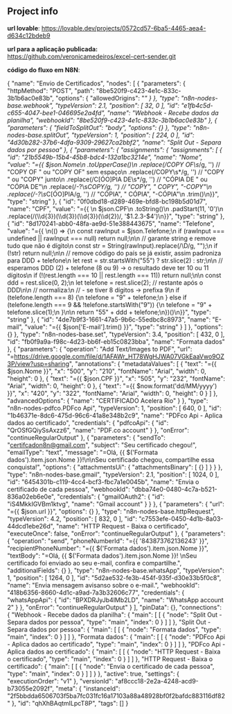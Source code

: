 ## Project info

**url lovable**: https://lovable.dev/projects/0572cd57-6ba5-4465-aea4-d634c12bdeb9

**url para a aplicação publicada:** https://github.com/veronicamedeiros/excel-cert-sender.git

**código do fluxo em N8N**: 

{
  "name": "Envio de Certificados",
  "nodes": [
    {
      "parameters": {
        "httpMethod": "POST",
        "path": "8be520f9-c423-4e1c-833c-3b1b6ac0e83b",
        "options": {
          "allowedOrigins": "*"
        }
      },
      "type": "n8n-nodes-base.webhook",
      "typeVersion": 2.1,
      "position": [
        32,
        0
      ],
      "id": "e1fb4c5d-c655-4047-bee1-046695e2a4fd",
      "name": "Webhook - Recebe dados da planilha",
      "webhookId": "8be520f9-c423-4e1c-833c-3b1b6ac0e83b"
    },
    {
      "parameters": {
        "fieldToSplitOut": "body",
        "options": {}
      },
      "type": "n8n-nodes-base.splitOut",
      "typeVersion": 1,
      "position": [
        224,
        0
      ],
      "id": "4d30b282-37b6-4dfa-9309-29627ca2bbf2",
      "name": "Split Out - Separa dados por pessoa"
    },
    {
      "parameters": {
        "assignments": {
          "assignments": [
            {
              "id": "21b5549b-15b4-45b8-bdc4-132a1bc3214e",
              "name": "Nome",
              "value": "={{ $json.Nome\n    .toUpperCase()\n    .replace(/COPY OF\\s*/g, '')      // \"COPY OF \" ou \"COPY OF\" sem espaço\n    .replace(/COPY\\s*/g, '')         // \"COPY \" ou \"COPY\" junto\n    .replace(/C[ÓO]PIA DE\\s*/g, '')  // \"CÓPIA DE \" ou \"CÓPIA DE\"\n    .replace(/-?\\s*COPY/g, '')       // \"COPY\", \" COPY\", \"-COPY\"\n    .replace(/-?\\s*C[ÓO]PIA/g, '')   // \"CÓPIA\", \" CÓPIA\", \"-CÓPIA\"\n    .trim()\n}}",
              "type": "string"
            },
            {
              "id": "0f0dbd18-d289-469e-bfd8-bc198b5d01d7",
              "name": "CPF",
              "value": "={{ \n  $json.CPF\n    .toString()\n    .padStart(11, '0')\n    .replace(/(\\d{3})(\\d{3})(\\d{3})(\\d{2})/, '$1.$2.$3-$4')\n}}",
              "type": "string"
            },
            {
              "id": "8d170241-abb0-48fa-ae9d-51e388443675",
              "name": "Telefone",
              "value": "={{ \n(() => {\n  const rawInput = $json.Telefone;\n  if (rawInput === undefined || rawInput === null) return null;\n\n  // garante string e remove tudo que não é dígito\n  const str = String(rawInput).replace(/\\D/g, \"\");\n  if (!str) return null;\n\n  // remove código do país se já existir, assim padroniza para DDD + telefone\n  let rest = str.startsWith(\"55\") ? str.slice(2) : str;\n\n  // esperamos DDD (2) + telefone (8 ou 9) -> o resultado deve ter 10 ou 11 dígitos\n  if (!(rest.length === 10 || rest.length === 11)) return null;\n\n  const ddd = rest.slice(0, 2);\n  let telefone = rest.slice(2); // restante após o DDD\n\n  // normaliza:\n  //  - se tiver 8 dígitos -> prefixa 9\n  if (telefone.length === 8) {\n    telefone = \"9\" + telefone;\n  } else if (telefone.length === 9 && !telefone.startsWith(\"9\")) {\n    telefone = \"9\" + telefone.slice(1);\n  }\n\n  return \"55\" + ddd + telefone;\n})()\n}}",
              "type": "string"
            },
            {
              "id": "4de7b9f3-1661-47a5-9b6c-55edbc8c8973",
              "name": "E-mail",
              "value": "={{ $json['E-mail'].trim() }}",
              "type": "string"
            }
          ]
        },
        "options": {}
      },
      "type": "n8n-nodes-base.set",
      "typeVersion": 3.4,
      "position": [
        432,
        0
      ],
      "id": "fb0f9a9a-f98c-4d23-bb6f-eb15c0823bba",
      "name": "Formata dados"
    },
    {
      "parameters": {
        "operation": "Add Text/Images to PDF",
        "url": "=https://drive.google.com/file/d/1AFAWr_HT78WgHJWA07VGkEaaVwo9OZ3P/view?usp=sharing",
        "annotations": {
          "metadataValues": [
            {
              "text": "={{ $json.Nome }}",
              "x": "500",
              "y": "210",
              "fontName": "Arial",
              "width": 0,
              "height": 0
            },
            {
              "text": "={{ $json.CPF }}",
              "x": "505",
              "y": "232",
              "fontName": "Arial",
              "width": 0,
              "height": 0
            },
            {
              "text": "={{ $now.format('dd/MM/yyyy') }}",
              "x": "420",
              "y": "322",
              "fontName": "Arial",
              "width": 0,
              "height": 0
            }
          ]
        },
        "advancedOptions": {
          "name": "CERTIFICADO Acelera Rio"
        }
      },
      "type": "n8n-nodes-pdfco.PDFco Api",
      "typeVersion": 1,
      "position": [
        640,
        0
      ],
      "id": "1b46371e-8dc6-475d-96c6-41a8e348b2c9",
      "name": "PDFco Api - Aplica dados ao certificado",
      "credentials": {
        "pdfcoApi": {
          "id": "QrOSfGQiySsAxzz6",
          "name": "PDF.co account"
        }
      },
      "onError": "continueRegularOutput"
    },
    {
      "parameters": {
        "sendTo": "certifcadon8n@gmail.com",
        "subject": "Seu certificado chegou!",
        "emailType": "text",
        "message": "=Olá, {{ $('Formata dados').item.json.Nome }}!\n\nSeu certificado chegou, compartilhe essa conquista!",
        "options": {
          "attachmentsUi": {
            "attachmentsBinary": [
              {}
            ]
          }
        }
      },
      "type": "n8n-nodes-base.gmail",
      "typeVersion": 2.1,
      "position": [
        1024,
        0
      ],
      "id": "6454301b-c119-4cc4-bcf3-fbc7a1e0045b",
      "name": "Envia o certificado de cada pessoa",
      "webhookId": "dbba74e0-0480-4c7a-b521-836a02eb6e0e",
      "credentials": {
        "gmailOAuth2": {
          "id": "iS4MkkIGVBm1ktvg",
          "name": "Gmail account"
        }
      }
    },
    {
      "parameters": {
        "url": "={{ $json.url }}",
        "options": {}
      },
      "type": "n8n-nodes-base.httpRequest",
      "typeVersion": 4.2,
      "position": [
        832,
        0
      ],
      "id": "c7553efe-0450-4d1b-8a03-44dcd1ebe26d",
      "name": "HTTP Request - Baixa o certificado",
      "executeOnce": false,
      "onError": "continueRegularOutput"
    },
    {
      "parameters": {
        "operation": "send",
        "phoneNumberId": "={{ '843873762136243' }}",
        "recipientPhoneNumber": "={{ $('Formata dados').item.json.Nome }}",
        "textBody": "=Olá, {{ $('Formata dados').item.json.Nome }}! \nSeu certificado foi enviado ao seu e-mail, confira e compartilhe.",
        "additionalFields": {}
      },
      "type": "n8n-nodes-base.whatsApp",
      "typeVersion": 1,
      "position": [
        1264,
        0
      ],
      "id": "5d2ae532-fe3b-454f-935f-d30e33b5f0c8",
      "name": "Envia mensagem avisanso sobre o e-mail.",
      "webhookId": "418b6356-8660-4d1c-a9ad-7a3b32606c77",
      "credentials": {
        "whatsAppApi": {
          "id": "BPXDRJyJb4lMb2LD",
          "name": "WhatsApp account 2"
        }
      },
      "onError": "continueRegularOutput"
    }
  ],
  "pinData": {},
  "connections": {
    "Webhook - Recebe dados da planilha": {
      "main": [
        [
          {
            "node": "Split Out - Separa dados por pessoa",
            "type": "main",
            "index": 0
          }
        ]
      ]
    },
    "Split Out - Separa dados por pessoa": {
      "main": [
        [
          {
            "node": "Formata dados",
            "type": "main",
            "index": 0
          }
        ]
      ]
    },
    "Formata dados": {
      "main": [
        [
          {
            "node": "PDFco Api - Aplica dados ao certificado",
            "type": "main",
            "index": 0
          }
        ]
      ]
    },
    "PDFco Api - Aplica dados ao certificado": {
      "main": [
        [
          {
            "node": "HTTP Request - Baixa o certificado",
            "type": "main",
            "index": 0
          }
        ]
      ]
    },
    "HTTP Request - Baixa o certificado": {
      "main": [
        [
          {
            "node": "Envia o certificado de cada pessoa",
            "type": "main",
            "index": 0
          }
        ]
      ]
    }
  },
  "active": true,
  "settings": {
    "executionOrder": "v1"
  },
  "versionId": "af8ccc18-2e2a-4248-acd9-b73055e2092f",
  "meta": {
    "instanceId": "2f5bbdda6506703f5ba7fc031fc16a17103a88a48928bf0f2bafdc883116df82"
  },
  "id": "qhXhBAqtmILpcT8P",
  "tags": []
}
